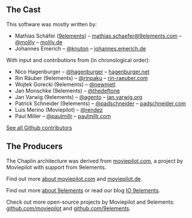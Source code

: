 ## <a name="toc-cast">The Cast</a>

This software was mostly written by:

* Mathias Schäfer ([9elements](http://9elements.com/)) – [mathias.schaefer@9elements.com](mailto:mathias.schaefer@9elements.com) – [@molily](https://twitter.com/molily) – [molily.de](http://molily.de/)
* Johannes Emerich – [@knuton](https://twitter.com/knuton) – [johannes.emerich.de](http://johannes.emerich.de/)

With input and contributions from (in chronological order):

* Nico Hagenburger – [@hagenburger](http://twitter.com/hagenburger) – [hagenburger.net](http://www.hagenburger.net/)
* Rin Räuber (9elements) – [@rinpaku](http://twitter.com/rinpaku) – [rin-raeuber.com](http://rin-raeuber.com/)
* Wojtek Gorecki (9elements) – [@newmetl](http://twitter.com/newmetl)
* Jan Monschke (9elements) – [@thedeftone](http://twitter.com/thedeftone)
* Jan Varwig (9elements) – [@agento](http://twitter.com/agento) – [jan.varwig.org](http://jan.varwig.org/)
* Patrick Schneider (9elements) – [@padschneider](http://twitter.com/padschneider) – [padschneider.com](http://padschneider.com/)
* Luis Merino (Moviepilot) – [@rendez](http://twitter.com/rendez)
* Paul Miller – [@paulmillr](http://twitter.com/paulmillr) – [paulmillr.com](http://paulmillr.com/)

[See all Github contributors](https://github.com/moviepilot/chaplin/contributors)

## <a name="toc-producers">The Producers</a>

The Chaplin architecture was derived from [moviepilot.com](http://moviepilot.com/), a project by Moviepilot with support from 9elements.

Find out more [about moviepilot.com](http://moviepilot.com/about) and [moviepilot.de](http://www.moviepilot.de/pages/about).

Find out more [about 9elements](http://9elements.com/) or read our blog [IO 9elements](http://9elements.com/io/).

Check out more open-source projects by Moviepilot and 9elements: [github.com/moviepilot](https://github.com/moviepilot) and [github.com/9elements](https://github.com/9elements).
